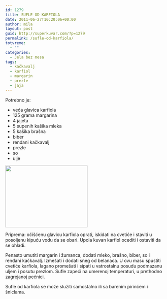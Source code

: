 ```yaml
---
id: 1279
title: SUFLE OD KARFIOLA
date: 2011-06-27T10:20:06+00:00
author: mila
layout: post
guid: http://superkuvar.com/?p=1279
permalink: /sufle-od-karfiola/
totvreme:
  - ""
categories:
  - Jela bez mesa
tags:
  - kačkavalj
  - karfiol
  - margarin
  - prezle
  - jaja
---
```

Potrebno je:

  * veća glavica karfiola
  * 125 grama margarina
  * 4 jajeta
  * 5 supenih kašika mleka
  * 5 kašika brašna
  * biber
  * rendani kačkavalj
  * prezle
  * so
  * ulje

<img class="alignnone size-full wp-image-1285" title="karfiolsufle" src="//superkuvar.com/wp-content/uploads/2011/06/karfiolsufle1.jpg" alt="" width="259" height="195" /> 

Priprema: očišćenu glavicu karfiola oprati, iskidati na cvetiće i staviti u posoljenu kipuću vodu da se obari. Upola kuvan karfiol ocediti i ostaviti da se ohladi.

Penasto umutiti margarin i žumanca, dodati mleko, brašno, biber, so i rendani kačkavalj. Izmešati i dodati sneg od belanaca. U ovu masu spustiti cvetiće karfiola, lagano promešati i sipati u vatrostalnu posudu podmazanu uljem i posutu prezlom. Sufle zapeći na umerenoj temperaturi, u prethodno zagrejanoj pećnici.

Sufle od karfiola se može služiti samostalno ili sa barenim pirinčem i šniclama.